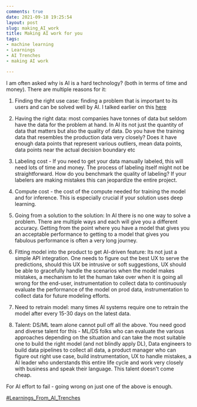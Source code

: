 ```yaml
---
comments: true
date: 2021-09-18 19:25:54
layout: post
slug: making_AI_work
title: Making AI work for you
tags:
- machine learning
- Learnings
- AI Trenches
- making AI work

---
```


I am often asked why is AI is a hard technology? (both in terms of time and money). There are multiple reasons for it: 

1. Finding the right use case: finding a problem that is important to its users and can be solved well by AI. I talked earlier on this [here](https://lnkd.in/eiAYU9eq)

2. Having the right data: most companies have tonnes of data but seldom have the data for the problem at hand. In AI its not just the quantity of data that matters but also the quality of data. Do you have the training data that resembles the production data very closely? Does it have enough data points that represent various outliers, mean data points, data points near the actual decision boundary etc 

3. Labeling cost - If you need to get your data manually labeled, this will need lots of time and money. The process of labeling itself might not be straightforward. How do you benchmark the quality of labeling? If your labelers are making mistakes this can jeopardize the entire project.  

4. Compute cost - the cost of the compute needed for training the model and for inference. This is especially crucial if your solution uses deep learning. 

5. Going from a solution to the solution: In AI there is no one way to solve a problem. There are multiple ways and each will give you a different accuracy. Getting from the point where you have a model that gives you an acceptable performance to getting to a model that gives you fabulous performance is often a very long journey.

6. Fitting model into the product to get AI-driven feature: Its not just a simple API integration. One needs to figure out the best UX to serve the predictions, should this UX be intrusive or soft suggestions, UX should be able to gracefully handle the scenarios when the model makes mistakes, a mechanism to let the human take over when it is going all wrong for the end-user, instrumentation to collect data to continuously evaluate the performance of the model on prod data, instrumentation to collect data for future modeling efforts. 

7. Need to retrain model: many times AI systems require one to retrain the model after every 15-30 days on the latest data. 

8. Talent: DS/ML team alone cannot pull off all the above. You need good and diverse talent for this - ML/DS folks who can evaluate the various approaches depending on the situation and can take the most suitable one to build the right model (and not blindly apply DL), Data engineers to build data pipelines to collect all data, a product manager who can figure out right use case, build instrumentation, UX to handle mistakes, a AI leader who understands this entire life cycle and work very closely with business and speak their language. This talent doesn't come cheap.

For AI effort to fail - going wrong on just one of the above is enough. 

[#Learnings_From_AI_Trenches](https://www.linkedin.com/search/results/content/?keywords=%23learnings_from_ai_trenches&origin=CLUSTER_EXPANSION&sid=%2CBE)
